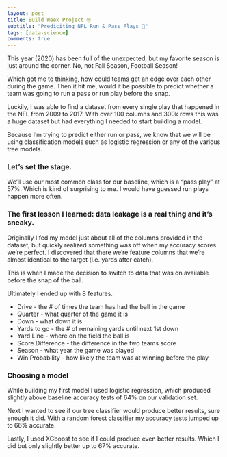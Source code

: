 ```yaml
---
layout: post
title: Build Week Project 🤓
subtitle: "Prediciting NFL Run & Pass Plays 🏈" 
tags: [data-science]
comments: true
---
```


This year (2020) has been full of the unexpected, but my favorite season is just around the corner. No, not Fall Season, Football Season!  

Which got me to thinking, how could teams get an edge over each other during the game. 
Then it hit me, would it be possible to predict whether a team was going to run a pass or run play before the snap. 

Luckily, I was able to find a dataset from every single play that happened in the NFL from 2009 to 2017. 
With over 100 columns and 300k rows this was a huge dataset but had everything I needed to start building a model.  

Because I’m trying to predict either run or pass, we know that we will be using classification models such as logistic regression or any of the various tree models.  

### Let’s set the stage.  

We’ll use our most common class for our baseline, which is a “pass play” at 57%. Which is kind of surprising to me. I would have guessed run plays happen more often. 

### The first lesson I learned: data leakage is a real thing and it’s sneaky.   

Originally I fed my model just about all of the columns provided in the dataset, but quickly realized something was off when my accuracy scores we’re perfect. I discovered that there we’re feature columns that we’re almost identical to the target (i.e. yards after catch). 

This is when I made the decision to switch to data that was on available before the snap of the ball.  

Ultimately I ended up with 8 features.  

- Drive - the # of times the team has had the ball in the game
- Quarter - what quarter of the game it is 
- Down - what down it is   
- Yards to go - the # of remaining yards until next 1st down 
- Yard Line - where on the field the ball is 
- Score Difference - the difference in the two teams score 
- Season - what year the game was played 
- Win Probability - how likely the team was at winning before the play  


### Choosing a model 

While building my first model I used logistic regression, which produced slightly above baseline accuracy tests of 64% on our validation set.  

Next I wanted to see if our tree classifier would produce better results, sure enough it did. With a random forest classifier my accuracy tests jumped up to 66% accurate.  

Lastly, I used XGboost to see if I could produce even better results. Which I did but only slightly better up to 67% accurate. 



